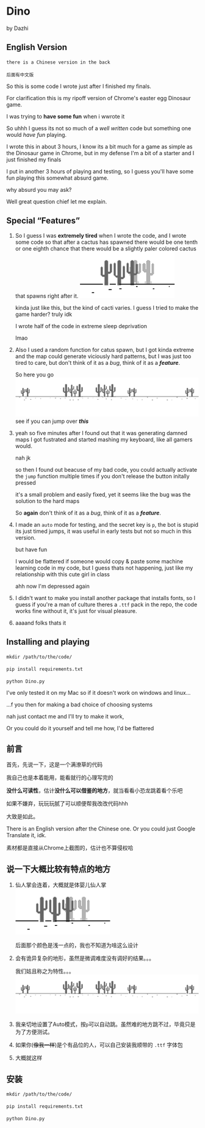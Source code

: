 # Dino

by Dazhi

## English Version

    there is a Chinese version in the back

    后面有中文版

So this is some code I wrote just after I finished my finals.

For clarification this is my ripoff version of Chrome's easter egg Dinosaur game.

I was trying to **have some fun** when i wwrote it

So uhhh I guess its not so much of a *well written* code but something one would *have fun* playing.

I wrote this in about 3 hours, I know its a bit much for a game as simple as the Dinosaur game in Chrome, but in my defense I'm a bit of a starter and I just finished my finals

I put in another 3 hours of playing and testing, so I guess you'll have some fun playing this somewhat absurd game.

why absurd you may ask?

Well great question chief let me explain.

## Special “Features”

1. So I guess I was **extremely tired** when I wrote the code, and I wrote some code so that after a cactus has spawned there would be one tenth or one eighth chance that there would be a slightly paler colored cactus that spawns right after it.
   ![freak cactus](images/freakcactus.png)

    kinda just like this, but the kind of cacti varies. I guess I tried to make the game harder? truly idk 

    I wrote half of the code in extreme sleep deprivation

    lmao

2. Also I used a random function for catus spawn, but I got kinda extreme and the map could generate viciously hard patterns, but I was just too tired to care, but don't think of it as a *bug*, think of it as a ***feature***. 

    So here you go
    ![super difficult part](images/difficult.png)
    see if you can jump over ***this***

3. yeah so five minutes after I found out that it was generating damned maps I got fustrated and started mashing my keyboard, like all gamers would.

    nah jk

    so then I found out beacuse of my bad code, you could actually activate the `jump` function multiple times if you don't release the button initally pressed

    it's a small problem and easily fixed, yet it seems like the bug was the solution to the hard maps

    So **again** don't think of it as a *bug*, think of it as a ***feature***. 

4. I made an `auto` mode for testing, and the secret key is `p`, the bot is stupid its just timed jumps, it was useful in early tests but not so much in this version.

    but have fun

    I would be flattered if someone would copy & paste some machine learning code in my code, but I guess thats not happening, just like my relationship with this cute girl in class

    ahh now I'm depressed again

5. I didn't want to make you install another package that installs fonts, so I guess if you're a man of culture theres a `.ttf` pack in the repo, the code works fine without it, it's just for visual pleasure.
6. aaaand folks thats it

## Installing and playing

    mkdir /path/to/the/code/

    pip install requirements.txt

    python Dino.py

I've only tested it on my Mac so if it doesn't work on windows and linux...

...f you then for making a bad choice of choosing systems

nah just contact me and I'll try to make it work,

Or you could do it yourself and tell me how, I'd be flattered



## 前言

首先，先说一下，这是一个满潦草的代码

我自己也是本着能用，能看就行的心理写完的

**没什么可读性**，估计**没什么可以借鉴的地方**，就当看看小恐龙跳着看个乐吧

如果不嫌弃，玩玩玩腻了可以顺便帮我改改代码hhh

大致是如此。

There is an English version after the Chinese one. Or you could just Google Translate it, idk.

素材都是直接从Chrome上截图的，估计也不算侵权哈

## 说一下大概比较有特点的地方

1. 仙人掌会连着，大概就是体婴儿仙人掌
   ![freak cactus](images/freakcactus.png)

   后面那个颜色是浅一点的，我也不知道为啥这么设计

2. 会有诡异复杂的地形，虽然是微调难度没有调好的结果。。。

   我们姑且称之为特性。。。
   ![super difficult part](images/difficult.png)

3. 我亲切地设置了Auto模式，按`p`可以自动跳。虽然难的地方跳不过，毕竟只是为了方便测试。
4. 如果你(~~像我一样~~)是个有品位的人，可以自己安装我顺带的 `.ttf` 字体包
5. 大概就这样

## 安装

    mkdir /path/to/the/code/

    pip install requirements.txt

    python Dino.py

